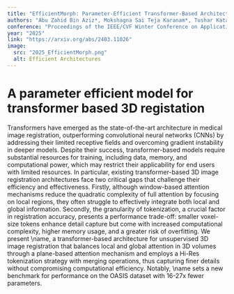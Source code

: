 ```yaml
---
title: "EfficientMorph: Parameter-Efficient Transformer-Based Architecture for 3D Image Registration"
authors: "Abu Zahid Bin Aziz*, Mokshagna Sai Teja Karanam*, Tushar Kataria, Shireen Y Elhabian"
conference: "Proceedings of the IEEE/CVF Winter Conference on Applications of Computer Vision"
year: "2025"
link: "https://arxiv.org/abs/2403.11026"
image:
  src: "2025_EfficientMorph.png"
  alt: Efficient Architectures
---
```


# A parameter efficient model for transformer based 3D registation 

Transformers have emerged as the state-of-the-art architecture in medical image registration, outperforming convolutional neural networks (CNNs) by addressing their limited receptive fields and overcoming gradient instability in deeper models. Despite their success, transformer-based models require substantial resources for training, including data, memory, and computational power, which may restrict their applicability for end users with limited resources. In particular, existing transformer-based 3D image registration architectures face two critical gaps that challenge their efficiency and effectiveness. Firstly, although window-based attention mechanisms reduce the quadratic complexity of full attention by focusing on local regions, they often struggle to effectively integrate both local and global information. Secondly, the granularity of tokenization, a crucial factor in registration accuracy, presents a performance trade-off: smaller voxel-size tokens enhance detail capture but come with increased computational complexity, higher memory usage, and a greater risk of overfitting. We present \name, a transformer-based architecture for unsupervised 3D image registration that balances local and global attention in 3D volumes through a plane-based attention mechanism and employs a Hi-Res tokenization strategy with merging operations, thus capturing finer details without compromising computational efficiency. Notably, \name sets a new benchmark for performance on the OASIS dataset with 16-27x fewer parameters.

